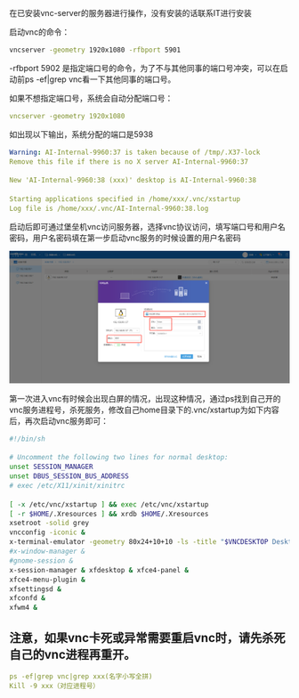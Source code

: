 在已安装vnc-server的服务器进行操作，没有安装的话联系IT进行安装

启动vnc的命令：

```bash
vncserver -geometry 1920x1080 -rfbport 5901 
```

-rfbport 5902 是指定端口号的命令，为了不与其他同事的端口号冲突，可以在启动前ps -ef|grep vnc看一下其他同事的端口号。

如果不想指定端口号，系统会自动分配端口号：

```yaml
vncserver -geometry 1920x1080
```

如出现以下输出，系统分配的端口是5938

```yaml
Warning: AI-Internal-9960:37 is taken because of /tmp/.X37-lock
Remove this file if there is no X server AI-Internal-9960:37

New 'AI-Internal-9960:38 (xxx)' desktop is AI-Internal-9960:38

Starting applications specified in /home/xxx/.vnc/xstartup
Log file is /home/xxx/.vnc/AI-Internal-9960:38.log
```



启动后即可通过堡垒机vnc访问服务器，选择vnc协议访问，填写端口号和用户名密码，用户名密码填在第一步启动vnc服务的时候设置的用户名密码

![](images/image.png)

第一次进入vnc有时候会出现白屏的情况，出现这种情况，通过ps找到自己开的vnc服务进程号，杀死服务，修改自己home目录下的.vnc/xstartup为如下内容后，再次启动vnc服务即可：

```bash
#!/bin/sh

# Uncomment the following two lines for normal desktop:
unset SESSION_MANAGER
unset DBUS_SESSION_BUS_ADDRESS
# exec /etc/X11/xinit/xinitrc

[ -x /etc/vnc/xstartup ] && exec /etc/vnc/xstartup
[ -r $HOME/.Xresources ] && xrdb $HOME/.Xresources
xsetroot -solid grey
vncconfig -iconic &
x-terminal-emulator -geometry 80x24+10+10 -ls -title "$VNCDESKTOP Desktop" &
#x-window-manager &
#gnome-session &
x-session-manager & xfdesktop & xfce4-panel &
xfce4-menu-plugin &
xfsettingsd &
xfconfd &
xfwm4 &
```

## 注意，如果vnc卡死或异常需要重启vnc时，请先杀死自己的vnc进程再重开。

```yaml
ps -ef|grep vnc|grep xxx(名字小写全拼)
Kill -9 xxx（对应进程号）
```

